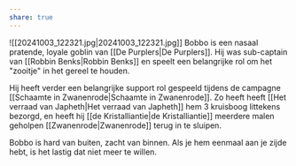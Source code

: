 ```yaml
---
share: true
---
```

![[20241003_122321.jpg|20241003_122321.jpg]]
Bobbo is een nasaal pratende, loyale goblin van [[De Purplers|De Purplers]]. Hij was sub-captain van [[Robbin Benks|Robbin Benks]] en speelt een belangrijke rol om het "zooitje" in het gereel te houden.

Hij heeft verder een belangrijke support rol gespeeld tijdens de campagne [[Schaamte in Zwanenrode|Schaamte in Zwanenrode]]. Zo heeft heeft [[Het verraad van Japheth|Het verraad van Japheth]] hem 3 kruisboog littekens bezorgd, en heeft hij [[de Kristalliantie|de Kristalliantie]] meerdere malen geholpen [[Zwanenrode|Zwanenrode]] terug in te sluipen.

Bobbo is hard van buiten, zacht van binnen. Als je hem eenmaal aan je zijde hebt, is het lastig dat niet meer te willen. 